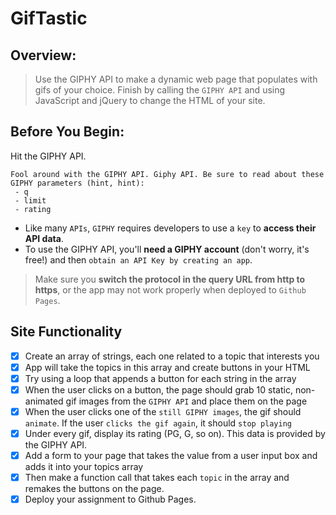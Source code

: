 # GifTastic

## Overview:

> Use the GIPHY API to make a dynamic web page that populates with gifs of your choice. Finish by calling the `GIPHY API` and using JavaScript and jQuery to change the HTML of your site.

## Before You Begin:

Hit the GIPHY API.

    Fool around with the GIPHY API. Giphy API. Be sure to read about these GIPHY parameters (hint, hint):
     - q
     - limit
     - rating

* Like many `APIs`, `GIPHY` requires developers to use a `key` to **access their API data**. 
* To use the GIPHY API, you'll **need a GIPHY account** (don't worry, it's free!) and then `obtain an API Key by creating an app`.
    
> Make sure you **switch the protocol in the query URL from http to https**, or the app may not work properly when deployed to `Github Pages`.

## Site Functionality

   - [x] Create an array of strings, each one related to a topic that interests you
   - [x] App will take the topics in this array and create buttons in your HTML
   - [x] Try using a loop that appends a button for each string in the array
   - [x] When the user clicks on a button, the page should grab 10 static, non-animated gif images from the `GIPHY API` and place them on the page
   - [x] When the user clicks one of the `still GIPHY images`, the gif should `animate`. If the user `clicks the gif again`, it should `stop playing`
   - [x] Under every gif, display its rating (PG, G, so on). This data is provided by the GIPHY API.
   - [x] Add a form to your page that takes the value from a user input box and adds it into your topics array
   - [x] Then make a function call that takes each `topic` in the array and remakes the buttons on the page.
   - [x] Deploy your assignment to Github Pages.
